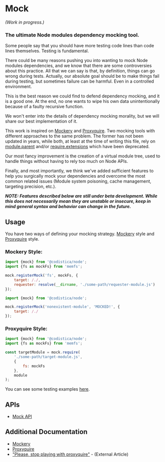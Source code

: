 # Mock

_(Work in progress.)_

### The ultimate Node modules dependency mocking tool.

Some people say that you should have more testing code lines than code lines themselves. Testing is fundamental.

There could be many reasons pushing you into wanting to mock Node modules dependencies, and we know that there are some
controversies about this practice. All that we can say is that, by definition, things can go wrong during tests.
Actually, our absolute goal should be to make things fail during testing, but sometimes failure can be harmful.
Even in a controlled environment.

This is the best reason we could find to defend dependency mocking, and it is a good one. At the end, no one wants
to wipe his own data unintentionally because of a faulty recursive function.

We won't enter into the details of dependency mocking morality, but we will share our best implementation of it.

This work is inspired on [Mockery][mockery-url] and [Proxyquire][proxyquire-url]. Two mocking tools with different approaches
to the same problem. The former has not been updated in years, while both, at least at the time of writing this file, rely
on [module.parent][node-module-parent-url] and/or [require.extensions][node-require-extensions-url] which have been deprecated.

Our most fancy improvement is the creation of a virtual module tree, used to handle things without having to rely too much on Node APIs.

Finally, and most importantly, we think we've added sufficient features to help you surgically mock your dependencies and overcome
the most common related issues (Module system poisoning, cache management, targeting precision, etc.).

**_NOTE: Features described below are still under beta development. While this
does not necessarily mean they are unstable or insecure, keep in mind general
syntax and behavior can change in the future._**

## Usage

You have two ways of defining your mocking strategy. [Mockery][mockery-url] style and [Proxyquire][proxyquire-url] style.

### Mockery Style:

```js
import {mock} from '@codistica/node';
import {fs as mockFs} from 'memfs';

mock.registerMock('fs', mockFs, {
    target: /./,
    requester: resolve(__dirname, './some-path/requester-module.js')
});
```

```js
import {mock} from '@codistica/node';

mock.registerMock('nonexistent-module', 'MOCKED!', {
    target: /./
});
```

### Proxyquire Style:

```js
import {mock} from '@codistica/node';
import {fs as mockFs} from 'memfs';

const targetModule = mock.require(
    './some-path/target-module.js',
    {
        fs: mockFs
    },
    module
);
```

You can see some testing examples [here][testing-examples].

## APIs

-   [Mock API][mock-api]

## Additional Documentation

-   [Mockery][mockery-url]
-   [Proxyquire][proxyquire-url]
-   ["Please, stop playing with proxyquire"][dev-article-url] - (External Article)

<!--INTERNAL LINKS-->

[mock-api]: internals/MOCK_API.md
[testing-examples]: internals/TESTING_EXAMPLES.md

<!--EXTERNAL LINKS-->

[mockery-url]: https://github.com/mfncooper/mockery
[proxyquire-url]: https://github.com/thlorenz/proxyquire
[dev-article-url]: https://dev.to/thekashey/please-stop-playing-with-proxyquire-11j4
[node-module-parent-url]: https://nodejs.org/api/modules.html#modules_module_parent
[node-require-extensions-url]: https://nodejs.org/api/modules.html#modules_require_extensions

